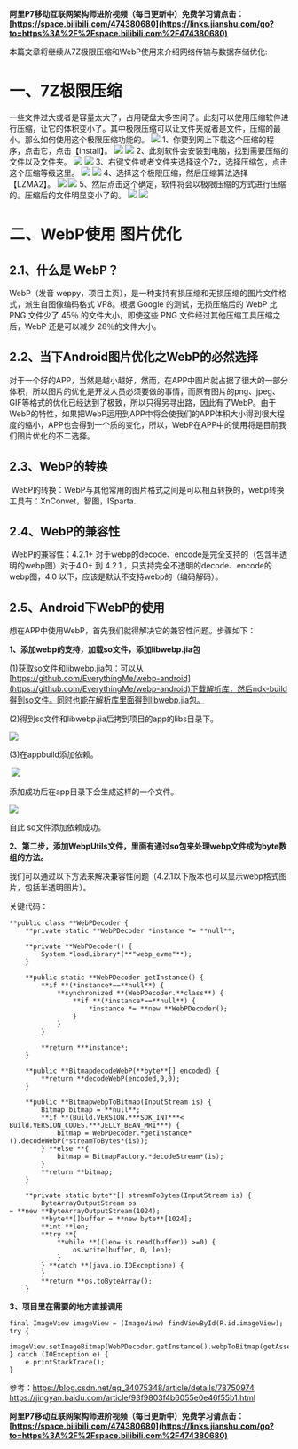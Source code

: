 **阿里P7移动互联网架构师进阶视频（每日更新中）免费学习请点击：[https://space.bilibili.com/474380680](https://links.jianshu.com/go?to=https%3A%2F%2Fspace.bilibili.com%2F474380680)**

本篇文章将继续从7Z极限压缩和WebP使用来介绍网络传输与数据存储优化:
# 一、7Z极限压缩
一些文件过大或者是容量太大了，占用硬盘太多空间了。此刻可以使用压缩软件进行压缩，让它的体积变小了。其中极限压缩可以让文件夹或者是文件，压缩的最小。那么如何使用这个极限压缩功能的。
![](https://upload-images.jianshu.io/upload_images/19956127-063720bdeec8a3ac.png?imageMogr2/auto-orient/strip%7CimageView2/2/w/1240)
1、你要到网上下载这个压缩的程序，点击它，点击【install】。
![](https://upload-images.jianshu.io/upload_images/19956127-b62975abf2286948.png?imageMogr2/auto-orient/strip%7CimageView2/2/w/1240)
![](https://upload-images.jianshu.io/upload_images/19956127-36fa58c906bc1346.png?imageMogr2/auto-orient/strip%7CimageView2/2/w/1240)
2、此刻软件会安装到电脑，找到需要压缩的文件以及文件夹。
![](https://upload-images.jianshu.io/upload_images/19956127-2b9a249e1b058d0f.png?imageMogr2/auto-orient/strip%7CimageView2/2/w/1240)
![](https://upload-images.jianshu.io/upload_images/19956127-93e1d5c8b6740db3.png?imageMogr2/auto-orient/strip%7CimageView2/2/w/1240)
3、右键文件或者文件夹选择这个7z，选择压缩包，点击这个压缩等级这里。
![](https://upload-images.jianshu.io/upload_images/19956127-a91a8193b3a9b496.png?imageMogr2/auto-orient/strip%7CimageView2/2/w/1240)
![](https://upload-images.jianshu.io/upload_images/19956127-729bf6acff7e01ac.png?imageMogr2/auto-orient/strip%7CimageView2/2/w/1240)
4、选择这个极限压缩，然后压缩算法选择【LZMA2】。
![](https://upload-images.jianshu.io/upload_images/19956127-de4d11516a059cfa.png?imageMogr2/auto-orient/strip%7CimageView2/2/w/1240)
![](https://upload-images.jianshu.io/upload_images/19956127-7a10cf4828cadb2e.png?imageMogr2/auto-orient/strip%7CimageView2/2/w/1240)
5、然后点击这个确定，软件将会以极限压缩的方式进行压缩的。压缩后的文件明显变小了的。
![](https://upload-images.jianshu.io/upload_images/19956127-3c5fe986ea14d94e.png?imageMogr2/auto-orient/strip%7CimageView2/2/w/1240)
![](https://upload-images.jianshu.io/upload_images/19956127-6e2e371216f1bf55.png?imageMogr2/auto-orient/strip%7CimageView2/2/w/1240)
# 二、WebP使用 图片优化

## 2.1、什么是 WebP？

WebP（发音 weppy，项目主页），是一种支持有损压缩和无损压缩的图片文件格式，派生自图像编码格式 VP8。根据 Google 的测试，无损压缩后的 WebP 比 PNG 文件少了 45％ 的文件大小，即使这些 PNG 文件经过其他压缩工具压缩之后，WebP 还是可以减少 28％的文件大小。

## 2.2、当下Android图片优化之WebP的必然选择

对于一个好的APP，当然是越小越好，然而，在APP中图片就占据了很大的一部分体积，所以图片的优化是开发人员必须要做的事情，而原有图片的png、jpeg、GIF等格式的优化已经达到了极致，所以只得另寻出路，因此有了WebP。由于WebP的特性，如果把WebP运用到APP中将会使我们的APP体积大小得到很大程度的缩小，APP也会得到一个质的变化，所以，WebP在APP中的使用将是目前我们图片优化的不二选择。

## 2.3、WebP的转换

 WebP的转换：WebP与其他常用的图片格式之间是可以相互转换的，webp转换工具有：XnConvet，智图，ISparta.

## 2.4、WebP的兼容性

 WebP的兼容性：4.2.1+ 对于webp的decode、encode是完全支持的（包含半透明的webp图）对于4.0+ 到 4.2.1 ，只支持完全不透明的decode、encode的webp图，4.0 以下，应该是默认不支持webp的（编码解码）。

## 2.5、Android下WebP的使用

想在APP中使用WebP，首先我们就得解决它的兼容性问题。步骤如下：

**1、添加webp的支持，加载so文件，添加libwebp.jia包**

(1)获取so文件和libwebp.jia包：可以从[https://github.com/EverythingMe/webp-android](https://github.com/EverythingMe/webp-android)下载解析库，然后ndk-build得到so文件。同时也能在解析库里面得到libwebp.jia包。

(2)得到so文件和libwebp.jia后拷到项目的app的libs目录下。

![](https://upload-images.jianshu.io/upload_images/19956127-abedbac0ead0eb4e?imageMogr2/auto-orient/strip%7CimageView2/2/w/1240)

(3)在appbuild添加依赖。

 ![](https://upload-images.jianshu.io/upload_images/19956127-74d5ab0f9df2f8c5?imageMogr2/auto-orient/strip%7CimageView2/2/w/1240)

添加成功后在app目录下会生成这样的一个文件。

![](https://upload-images.jianshu.io/upload_images/19956127-59fe9886258291b7?imageMogr2/auto-orient/strip%7CimageView2/2/w/1240)

自此 so文件添加依赖成功。

**2、第二步，添加WebpUtils文件，里面有通过so包来处理webp文件成为byte数组的方法。**

我们可以通过以下方法来解决兼容性问题（4.2.1以下版本也可以显示webp格式图片，包括半透明图片）。

关键代码：
```
**public class **WebPDecoder {
    **private static **WebPDecoder *instance *= **null**;

    **private **WebPDecoder() {
        System.*loadLibrary*(**"webp_evme"**);
    }

    **public static **WebPDecoder getInstance() {
        **if **(*instance*==**null**) {
            **synchronized **(WebPDecoder.**class**) {
                **if **(*instance*==**null**) {
                    *instance *= **new **WebPDecoder();
                }
            }
        }

        **return ***instance*;
    }

    **public **BitmapdecodeWebP(**byte**[] encoded) {
        **return **decodeWebP(encoded,0,0);
    }

    **public **BitmapwebpToBitmap(InputStream is) {
        Bitmap bitmap = **null**;
        **if **(Build.VERSION.***SDK_INT***< Build.VERSION_CODES.***JELLY_BEAN_MR1***) {
            bitmap = WebPDecoder.*getInstance*().decodeWebP(*streamToBytes*(is));
        } **else **{
            bitmap = BitmapFactory.*decodeStream*(is);
        }
        **return **bitmap;
    }

    **private static byte**[] streamToBytes(InputStream is) {
        ByteArrayOutputStream os = **new **ByteArrayOutputStream(1024);
        **byte**[]buffer = **new byte**[1024];
        **int **len;
        **try **{
            **while **((len= is.read(buffer)) >=0) {
                os.write(buffer, 0, len);
            }
        } **catch **(java.io.IOExceptione) {
        }
        **return **os.toByteArray();
    }
```
**3、项目里在需要的地方直接调用**
```
final ImageView imageView = (ImageView) findViewById(R.id.imageView);
try {
    imageView.setImageBitmap(WebPDecoder.getInstance().webpToBitmap(getAssets().open("aa.webp")));
} catch (IOException e) {
    e.printStackTrace();
}
```
参考：https://blog.csdn.net/qq_34075348/article/details/78750974
https://jingyan.baidu.com/article/93f9803f4b6055e0e46f55b1.html

**阿里P7移动互联网架构师进阶视频（每日更新中）免费学习请点击：[https://space.bilibili.com/474380680](https://links.jianshu.com/go?to=https%3A%2F%2Fspace.bilibili.com%2F474380680)**










